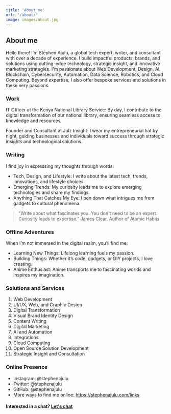 ```yaml
---
title: 'About me'
url: "/about/"
image: images/about.jpg
---
```


## About me
Hello there! I’m Stephen Ajulu, a global tech expert, writer, and consultant with over a decade of experience. I build impactful products, brands, and solutions using cutting-edge technology, strategic insight, and innovative marketing strategies. I'm passionate about Web Development, Design, AI, Blockchain, Cybersecurity, Automation, Data Science, Robotics, and Cloud Computing. Beyond expertise, I also offer bespoke services and solutions in these very passions.

### Work
IT Officer at the Kenya National Library Service: By day, I contribute to the digital transformation of our national library, ensuring seamless access to knowledge and resources.

Founder and Consultant at Julz Insight: I wear my entrepreneurial hat by night, guiding businesses and individuals toward success through strategic insights and technological solutions.

### Writing
I find joy in expressing my thoughts through words:
- Tech, Design, and Lifestyle: I write about the latest tech, trends, innovations, and lifestyle choices.
- Emerging Trends: My curiosity leads me to explore emerging technologies and share my findings.
- Anything That Catches My Eye: I pen down what intrigues me from gadgets to cultural phenomena.

> "Write about what fascinates you. You don't need to be an expert. Curiosity leads to expertise."
James Clear, Author of Atomic Habits

### Offline Adventures
When I’m not immersed in the digital realm, you’ll find me:
- Learning New Things: Lifelong learning fuels my passion.
- Building Things: Whether it’s code, gadgets, or DIY projects, I love creating.
- Anime Enthusiast: Anime transports me to fascinating worlds and inspires my imagination.

### Solutions and Services
1. Web Development
2. UI/UX, Web, and Graphic Design
3. Digital Transformation
4. Visual Brand Identity Design
5. Content Writing
6. Digital Marketing
7. AI and Automation
8. Integrations
9. Cloud Computing
10. Open Source Solution Development
11. Strategic Insight and Consultation

### Online Presence
- Instagram: @stephenajulu
- Twitter: @stephenajulu
- GitHub: @stephenajulu
- More ways to find me online: https://stephenajulu.com/links

#### Interested in a chat? [Let's chat](mailto:ajulu.b22uf@aleeas.com)
